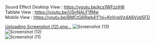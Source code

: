 Sound Effect
Desktop View : https://youtu.be/kcs1WFzzjH8 <br>
Tablate View : https://youtu.be/USnNALF1fMw <br>
Mobile View : https://youtu.be/BMCtG6Rwb4Y?si=KnVvpVz4A6Vvb5FD


[Uploading Screenshot (12).png…]()
![Screenshot (13)](https://github.com/Dipesh-Patel-4118/SoundEffect/assets/101408741/bf05fa36-b4af-44e0-89c6-64e419c1ef67) <br>
![Screenshot (12)](https://github.com/Dipesh-Patel-4118/SoundEffect/assets/101408741/0744aacf-98dc-4c81-aaee-3263f9c35f2f)  <br>
![Screenshot (11)](https://github.com/Dipesh-Patel-4118/SoundEffect/assets/101408741/875042cd-459a-448e-98c9-2156f1b18b0f) 

